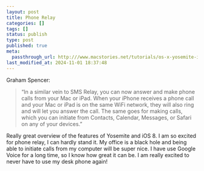 ```yaml
---
layout: post
title: Phone Relay
categories: []
tags: []
status: publish
type: post
published: true
meta:
  passthrough_url: http:///www.macstories.net/tutorials/os-x-yosemite-ios-8-continuity-explained-handoff-instant-hotspot-sms-phone-relay/
last_modified_at: 2024-11-01 18:37:48
---
```


Graham Spencer:


>“In a similar vein to SMS Relay, you can now answer and make phone calls from your Mac or iPad. When your iPhone receives a phone call and your Mac or iPad is on the same WiFi network, they will also ring and will let you answer the call. The same goes for making calls, which you can initiate from Contacts, Calendar, Messages, or Safari on any of your devices.”



Really great overview of the features of Yosemite and iOS 8. I am so excited for phone relay, I can hardly stand it. My office is a black hole and being able to initiate calls from my computer will be super nice. I have use Google Voice for a long time, so I know how great it can be. I am really excited to never have to use my desk phone again!
